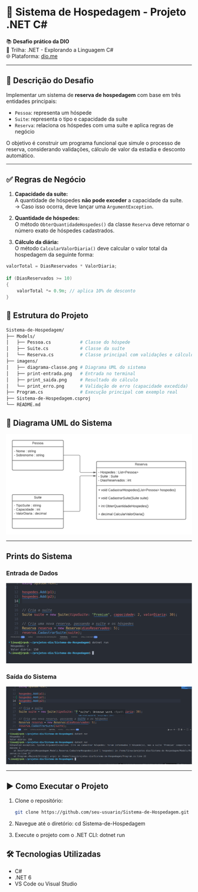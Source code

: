 # 🏨 Sistema de Hospedagem - Projeto .NET C#

📚 **Desafio prático da DIO**  
🔗 Trilha: .NET - Explorando a Linguagem C#  
🌐 Plataforma: [dio.me](https://www.dio.me)

---

## 📖 Descrição do Desafio

Implementar um sistema de **reserva de hospedagem** com base em três entidades principais:

- `Pessoa`: representa um hóspede  
- `Suite`: representa o tipo e capacidade da suíte  
- `Reserva`: relaciona os hóspedes com uma suíte e aplica regras de negócio  

O objetivo é construir um programa funcional que simule o processo de reserva, considerando validações, cálculo de valor da estadia e desconto automático.

---

## ✅ Regras de Negócio

1. **Capacidade da suíte:**  
   A quantidade de hóspedes **não pode exceder** a capacidade da suíte.  
   → Caso isso ocorra, deve lançar uma `ArgumentException`.

2. **Quantidade de hóspedes:**  
   O método `ObterQuantidadeHospedes()` da classe `Reserva` deve retornar o número exato de hóspedes cadastrados.

3. **Cálculo da diária:**  
   O método `CalcularValorDiaria()` deve calcular o valor total da hospedagem da seguinte forma:

```csharp
valorTotal = DiasReservados * ValorDiaria;

if (DiasReservados >= 10)
{
    valorTotal *= 0.9m; // aplica 10% de desconto
}
```


## 🧱 Estrutura do Projeto

```bash
Sistema-de-Hospedagem/
├── Models/
│   ├── Pessoa.cs           # Classe do hóspede
│   ├── Suite.cs            # Classe da suíte
│   └── Reserva.cs          # Classe principal com validações e cálculos
├── imagens/
│   ├── diagrama-classe.png # Diagrama UML do sistema
│   ├── print-entrada.png   # Entrada no terminal
│   ├── print_saida.png     # Resultado do cálculo
│   └── print_erro.png      # Validação de erro (capacidade excedida)
├── Program.cs              # Execução principal com exemplo real
├── Sistema-de-Hospedagem.csproj
└── README.md
```

## 🧾 Diagrama UML do Sistema


![Diagrama UML](imagens/diagrama_classe_hotel.png)

---

## Prints do Sistema

### Entrada de Dados

![Imagem da Entrada](imagens/img01.png)

### Saída do Sistema

![Imagem da Saída](imagens/img02.png)

---

## ▶️ Como Executar o Projeto

1. Clone o repositório:
   ```bash
   git clone https://github.com/seu-usuario/Sistema-de-Hospedagem.git

2. Navegue até o diretório:
   cd Sistema-de-Hospedagem

3. Execute o projeto com o .NET CLI:
   dotnet run


## 🛠️ Tecnologias Utilizadas

- C#
- .NET 6
- VS Code ou Visual Studio

